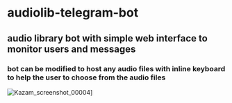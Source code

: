 # audiolib-telegram-bot
## audio library bot with simple web interface to monitor users and messages
### bot can be modified to host any audio files with inline keyboard to help the user to choose from the audio files
![Kazam_screenshot_00004](https://github.com/deserteagl/audiolib-telegram-bot/assets/20520427/fd773249-a8e8-43dc-9d9e-646f091dac4c)]
